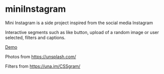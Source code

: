 # miniInstagram
Mini Instagram is a side project inspired from the social media Instagram


Interactive segments such as like button, upload of a random image or user selected, filters and captions.

<a href="http://awesome-coding.com/demo/yt/" target="_blank" class="demo-link">Demo</a>


Photos from https://unsplash.com/

Filters from https://una.im/CSSgram/ 

